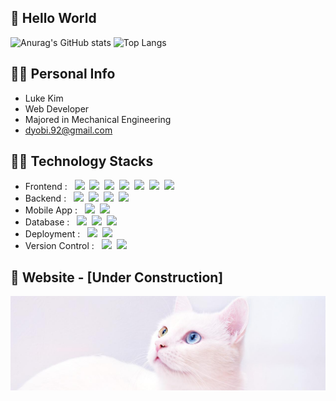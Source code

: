## 👋 Hello World

![Anurag's GitHub stats](https://github-readme-stats.vercel.app/api?username=dyobi&theme=gruvbox_light&show_icons=true&count_private=true&hide=prs,contribs&line_height=30&custom_title=Dyobi)
![Top Langs](https://github-readme-stats.vercel.app/api/top-langs/?username=dyobi&langs_count=6&layout=compact&theme=gruvbox_light&custom_title=Languages)

## 💁‍♂️ Personal Info
- Luke Kim
- Web Developer
- Majored in Mechanical Engineering
- dyobi.92@gmail.com

## 👨‍💻 Technology Stacks
- Frontend : &nbsp;&nbsp;<span><img src="https://img.shields.io/badge/HTML-e34f26?style=flat&logo=html5&logoColor=white"/></span>&nbsp;
<span><img src="https://img.shields.io/badge/CSS-1572b6?style=flat&logo=css3&logoColor=white"/></span>&nbsp;
<span><img src="https://img.shields.io/badge/JavaScript-dbab09?style=flat&logo=javascript&logoColor=white"/></span>&nbsp;
<span><img src="https://img.shields.io/badge/React-61dafb?style=flat&logo=react&logoColor=white"/></span>&nbsp;
<span><img src="https://img.shields.io/badge/Redux-764abc?style=flat&logo=redux&logoColor=white"/></span>&nbsp;
<span><img src="https://img.shields.io/badge/Jsp-cc6699?style=flat&logo=java&logoColor=white"/></span>&nbsp;
<span><img src="https://img.shields.io/badge/jQuery-0769ad?style=flat&logo=jquery&logoColor=white"/></span><br/>
- Backend : &nbsp;&nbsp;<span><img src="https://img.shields.io/badge/Node.js-89d96d?style=flat&logo=Node.js&logoColor=white"/></span>&nbsp;
<span><img src="https://img.shields.io/badge/Spring-6DB33F?style=flat&logo=Spring&logoColor=white"/></span>&nbsp;
<span><img src="https://img.shields.io/badge/Spring Boot-339933?style=flat&logo=Spring Boot&logoColor=white"/></span>&nbsp;
<span><img src="https://img.shields.io/badge/Jpa Hibernate-59666C?style=flat&logo=Hibernate&logoColor=white"/></span><br/>
- Mobile App : &nbsp;&nbsp;<span><img src="https://img.shields.io/badge/React Native-61dafb?style=flat&logo=react&logoColor=white"/></span>&nbsp;
<span><img src="https://img.shields.io/badge/Swift-F05138?style=flat&logo=Swift&logoColor=white"/></span><br/>
- Database : &nbsp;&nbsp;<span><img src="https://img.shields.io/badge/MySQL-4479A1?style=flat&logo=MySQL&logoColor=white"/></span>&nbsp;
<span><img src="https://img.shields.io/badge/Oracle-F80000?style=flat&logo=Oracle&logoColor=white"/></span>&nbsp;
<span><img src="https://img.shields.io/badge/Firebase-FFCA28?style=flat&logo=Firebase&logoColor=white"/></span><br/>
- Deployment : &nbsp;&nbsp;<span><img src="https://img.shields.io/badge/AWS-232f3e?style=flat&logo=amazon-aws&logoColor=white"/></span>&nbsp;
<span><img src="https://img.shields.io/badge/Docker-2496ED?style=flat&logo=docker&logoColor=white"/></span><br/>
- Version Control : &nbsp;&nbsp;<span><img src="https://img.shields.io/badge/Git-f05032?style=flat&logo=git&logoColor=white"/></span>&nbsp;
<span><img src="https://img.shields.io/badge/GitHub-181717?style=flat&logo=github&logoColor=white"/></span><br/>

## 📝 Website - [Under Construction]
[![image](https://github.com/dyobi/dyobi/blob/main/cutie.png)](https://dyobi.github.io)
